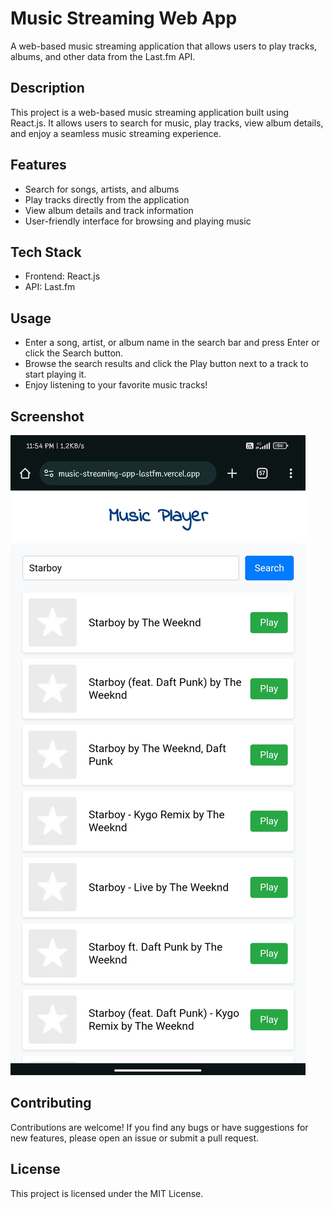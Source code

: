 # Music Streaming Web App

A web-based music streaming application that allows users to play tracks, albums, and other data from the Last.fm API.

## Description

This project is a web-based music streaming application built using React.js. It allows users to search for music, play tracks, view album details, and enjoy a seamless music streaming experience.

## Features

- Search for songs, artists, and albums
- Play tracks directly from the application
- View album details and track information
- User-friendly interface for browsing and playing music

## Tech Stack

- Frontend: React.js
- API: Last.fm

##  Usage

- Enter a song, artist, or album name in the search bar and press Enter or click the Search button.
- Browse the search results and click the Play button next to a track to start playing it.
- Enjoy listening to your favorite music tracks!

## Screenshot

![Webpage](pic.jpg)

## Contributing

Contributions are welcome! If you find any bugs or have suggestions for new features, please open an issue or submit a pull request.

## License
This project is licensed under the MIT License.